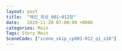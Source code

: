 ```yaml
---
layout: post
title:  "메인_회상_001~012장"
date:   2020-11-20 07:00:00 +0000
categories: Main
Tags: Story Main
SceneCode: ["scene_skip_cp001-012_q1_s10"]
---
```

